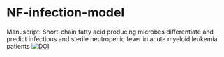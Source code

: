 # NF-infection-model
Manuscript: Short-chain fatty acid producing microbes differentiate and predict infectious and sterile neutropenic fever in acute myeloid leukemia patients
[![DOI](https://zenodo.org/badge/DOI/10.5281/zenodo.15634065.svg)](https://doi.org/10.5281/zenodo.15634065)
